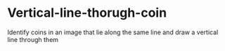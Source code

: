 # Vertical-line-thorugh-coin
Identify coins in an image that lie along the same line and draw a vertical line through them

